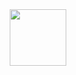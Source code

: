<div id="header" align="center">
  <img src="https://media3.giphy.com/media/wZHlVEfXtXwuUNfI41/giphy.gif?cid=790b7611724db5681a34fa411a1a9fe6adca2e085781191b&rid=giphy.gif&ct=s" width="100"/>
</div>
